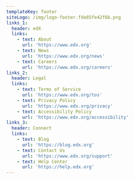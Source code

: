```yaml
---
templateKey: footer
siteLogo: /img/logo-footer.fde85fe42f6b.png
links_1:
  header: edX
  links:
    - text: About
      url: 'https://www.edx.org'
    - text: News
      url: 'https://www.edx.org/news'
    - text: Careers
      url: 'https://www.edx.org/careers'
links_2:
  header: Legal
  links:
    - text: Terms of Service
      url: 'https://www.edx.org/tos'
    - text: Privacy Policy
      url: 'https://www.edx.org/privacy'
    - text: Accessibility Policy
      url: 'https://www.edx.org/accessibility'
links_3:
  header: Connect
  links:
    - text: Blog
      url: 'https://blog.edx.org'
    - text: Contact Us
      url: 'https://www.edx.org/support'
    - text: Help Center
      url: 'https://help.edx.org'
---
```


